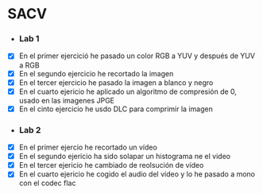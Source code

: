 # SACV

- ### Lab 1
 - [x] En el primer ejercició he pasado un color RGB a YUV y después de YUV a RGB
 - [x] En el segundo ejercicio he recortado la imagen
 - [x] En el tercer ejercicio he pasado la imagen a blanco y negro
 - [x] En el cuarto ejericio he aplicado un algoritmo de compresión de 0, usado en las imagenes JPGE
 - [x] En el cinto ejercicio he usdo DLC para comprimir la imagen 
- ### Lab 2
- [x] En el primer ejercio he recortado un vídeo 
- [x] En el segundo ejericio ha sido solapar un histograma ne el video
- [x] En el tercer ejericio he cambiado de reolsución de vídeo
- [x] En el cuarto ejericio he cogido el audio del vídeo y lo he pasado a mono con el codec flac
